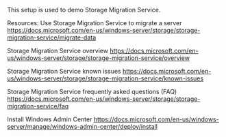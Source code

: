 This setup is used to demo Storage Migration Service.

Resources:
Use Storage Migration Service to migrate a server
https://docs.microsoft.com/en-us/windows-server/storage/storage-migration-service/migrate-data

Storage Migration Service overview
https://docs.microsoft.com/en-us/windows-server/storage/storage-migration-service/overview

Storage Migration Service known issues
https://docs.microsoft.com/en-us/windows-server/storage/storage-migration-service/known-issues

Storage Migration Service frequently asked questions (FAQ)
https://docs.microsoft.com/en-us/windows-server/storage/storage-migration-service/faq

Install Windows Admin Center
https://docs.microsoft.com/en-us/windows-server/manage/windows-admin-center/deploy/install